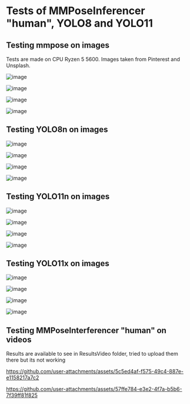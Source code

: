 # Tests of MMPoseInferencer "human", YOLO8 and YOLO11 



## Testing mmpose on images
Tests are made on CPU Ryzen 5 5600.
Images taken from Pinterest and Unsplash. 

![image](https://github.com/user-attachments/assets/298d9426-04a2-4a5c-afc9-8b5fef4e9b13)



![image](https://github.com/user-attachments/assets/c56228d1-74e7-421b-aa41-d9fb6ec73d93)



![image](https://github.com/user-attachments/assets/2245fbf1-d53b-475d-ae9c-52d76f1952ae)



![image](https://github.com/user-attachments/assets/b30f6edf-b888-4b02-a827-1b985a8320ff)  

## Testing YOLO8n on images

![image](https://github.com/user-attachments/assets/6d7ae554-ccb6-44e1-93cd-7237b1074072)


![image](https://github.com/user-attachments/assets/0fd7521b-f5fd-423d-9bb6-0dc781381f9b)


![image](https://github.com/user-attachments/assets/dda8297d-46ba-4df4-b921-36ac178559bb)



![image](https://github.com/user-attachments/assets/f30645e9-86c1-4ea1-be14-bac51d408619)




## Testing YOLO11n on images

![image](https://github.com/user-attachments/assets/38f4cc94-cdac-4d9d-a163-c2fdbea03a9d)

![image](https://github.com/user-attachments/assets/58782162-fa3b-4b88-b642-e5257958e3d1)

![image](https://github.com/user-attachments/assets/d4df470d-0823-4e11-a969-7d6925c775ba)

![image](https://github.com/user-attachments/assets/5c650e3c-255c-40fd-9610-3a9dd60d45b3)

## Testing YOLO11x on images

![image](https://github.com/user-attachments/assets/9c6cf5f5-1a2d-4a92-b9a4-8b6b3846268c)

![image](https://github.com/user-attachments/assets/3b71e548-5106-469d-a933-960511f2fd8f)

![image](https://github.com/user-attachments/assets/7cf82f71-3bb4-4c1b-abf0-356da4b8de8c)

![image](https://github.com/user-attachments/assets/9abbb7e0-9f5e-4fb5-a389-7a8fcf54497f)







## Testing MMPoseInterferencer "human" on videos

Results are available to see in ResultsVideo folder, tried to upload them there but its not working



https://github.com/user-attachments/assets/5c5ed4af-f575-49c4-887e-e1158217a7c2





https://github.com/user-attachments/assets/57ffe784-e3e2-4f7a-b5b6-7f39ff81f825

